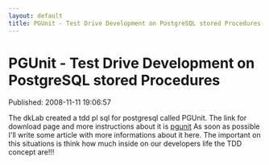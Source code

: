 ```yaml
---
layout: default
title: PGUnit - Test Drive Development on PostgreSQL stored Procedures
---
```



PGUnit - Test Drive Development on PostgreSQL stored Procedures
===============================================================
Published: 2008-11-11 19:06:57

The dkLab created a tdd pl sql for postgresql called PGUnit. The link for
download page and more instructions about it is
[pgunit](http://en.dklab.ru/lib/dklab_pgunit) As soon as possible I'll write
some article with more informations about it here. The important on this
situations is think how much inside on our developers life the TDD concept
are!!!

